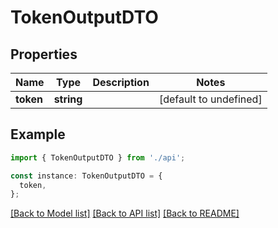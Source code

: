 # TokenOutputDTO

## Properties

| Name      | Type       | Description | Notes                  |
| --------- | ---------- | ----------- | ---------------------- |
| **token** | **string** |             | [default to undefined] |

## Example

```typescript
import { TokenOutputDTO } from './api';

const instance: TokenOutputDTO = {
  token,
};
```

[[Back to Model list]](../README.md#documentation-for-models) [[Back to API list]](../README.md#documentation-for-api-endpoints) [[Back to README]](../README.md)
